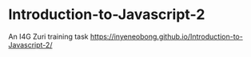 # Introduction-to-Javascript-2
An I4G Zuri training task
https://inyeneobong.github.io/Introduction-to-Javascript-2/
